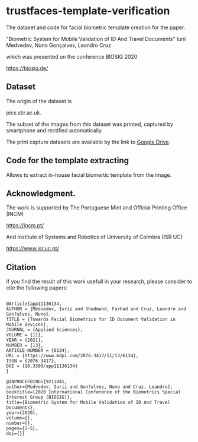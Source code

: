 # trustfaces-template-verification

The dataset and code for facial biometric template creation for the paper.

"Biometric System for Mobile Validation of ID And Travel
Documents" Iurii Medvedev, Nuno Gonçalves, Leandro Cruz

which was presented on the conference BIOSIG 2020

https://biosig.de/

## Dataset
The origin of the dataset is

pics.stir.ac.uk.

The subset of the images from this dataset was printed, captured by smartphone and rectified automatically.

The print capture datasets are available by the link to [Google Drive](https://drive.google.com/drive/folders/1sFuBNWE5nKYvRgcFhB2pC1DcYnpCTHfe?usp=sharing).


## Code for the template extracting
Allows to extract in-house facial biomertic template from the image.


## Acknowledgment.
The work Is supported by The Portuguese Mint and Official Printing Office (INCM) 

https://incm.pt/

And Institute of Systems and Robotics of University of Coimbra (ISR UC)

https://www.isr.uc.pt/


##  Citation
If you find the result of this work usefull in your research, please consider to cite the following papers:

```

@Article{app11136134,
AUTHOR = {Medvedev, Iurii and Shadmand, Farhad and Cruz, Leandro and Gon?alves, Nuno},
TITLE = {Towards Facial Biometrics for ID Document Validation in Mobile Devices},
JOURNAL = {Applied Sciences},
VOLUME = {11},
YEAR = {2021},
NUMBER = {13},
ARTICLE-NUMBER = {6134},
URL = {https://www.mdpi.com/2076-3417/11/13/6134},
ISSN = {2076-3417},
DOI = {10.3390/app11136134}
}

@INPROCEEDINGS{9211041,
author={Medvedev, Iurii and Gon?alves, Nuno and Cruz, Leandro},
booktitle={2020 International Conference of the Biometrics Special Interest Group (BIOSIG)}, 
title={Biometric System for Mobile Validation of ID And Travel Documents}, 
year={2020},
volume={},
number={},
pages={1-5},
doi={}}

```